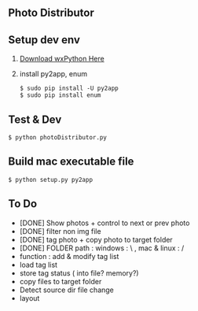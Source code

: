 ## Photo Distributor

## Setup dev env

1. [Download wxPython Here](http://www.wxpython.org/download.php)
2. install py2app, enum

	```
	$ sudo pip install -U py2app
	$ sudo pip install enum
	```

## Test & Dev

  ```
  $ python photoDistributor.py
  ```

## Build mac executable file

  ```
  $ python setup.py py2app
  ```



## To Do
* [DONE] Show photos + control to next or prev photo
* [DONE] filter non img file 
* [DONE] tag photo + copy photo to target folder
* [DONE] FOLDER path : windows : \  , mac & linux : /
* function : add & modify tag list 
* load tag list
* store tag status ( into file? memory?)
* copy files to target folder
* Detect source dir file change
* layout
